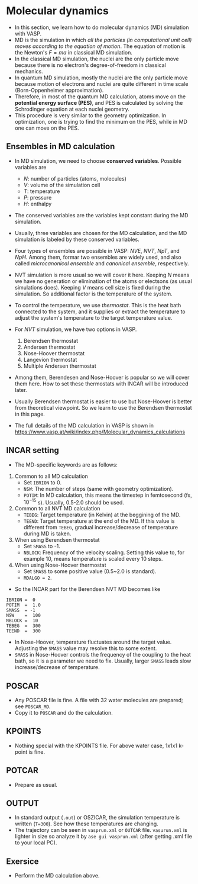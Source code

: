 # Molecular dynamics
* In this section, we learn how to do molecular dynamics (MD) simulation with VASP.
* MD is the simulation in which *all the particles (in computational unit cell) moves according to the equation of motion*. The equation of motion is the Newton's $F = ma$ in classical MD simulation.
* In the classical MD simulation, the nuclei are the only particle move because there is no electron's degree-of-freedom in classical mechanics.
* In quantum MD simulation, mostly the nuclei are the only particle move because motion of electrons and nuclei are quite different in time scale (Born-Oppenheimer approximation).
* Therefore, in most of the quantum MD calculation, atoms move on the **potential energy surface (PES)**, and PES is calculated by solving the Schrodinger equation at each nuclei geometry.
* This procedure is very similar to the geometry optimization. In optimization, one is trying to find the minimum on the PES, while in MD one can move on the PES.

## Ensembles in MD calculation
* In MD simulation, we need to choose **conserved variables**. Possible variables are

    * $N$: number of particles (atoms, molecules)
    * $V$: volume of the simulation cell
    * $T$: temperature
    * $P$: pressure
    * $H$: enthalpy

* The conserved variables are the variables kept constant during the MD simulation.
* Usually, three variables are chosen for the MD calculation, and the MD simulation is labeled by these conserved variables.
* Four types of ensembles are possible in VASP: *NVE*, *NVT*, *NpT*, and *NpH*. Among them, formar two ensembles are widely used, and also called *microcanonical ensemble* and *canonical ensemble*, respectively.
* NVT simulation is more usual so we will cover it here. Keeping $N$ means we have no generation or elimination of the atoms or electsons (as usual simulations does). Keeping $V$ means cell size is fixed during the simulation. So additional factor is the temperature of the system.
* To control the temperature, we use *thermostat*. This is the heat bath connected to the system, and it supplies or extract the temperature to adjust the system's temperature to the target temperature value.
* For $NVT$ simulation, we have two options in VASP.
    1. Berendsen thermostat
    2. Andersen thermostat
    3. Nose-Hoover thermostat
    4. Langevion thermostat
    5. Multiple Andersen thermostat
* Among them, Berendesen and Nose-Hoover is popular so we will cover them here. How to set these thermostats with INCAR will be introduced later.
* Usually Berendsen thermostat is easier to use but Nose-Hoover is better from theoretical viewpoint. So we learn to use the Berendsen thermostat in this page.
* The full details of the MD calculation in VASP is shown in https://www.vasp.at/wiki/index.php/Molecular_dynamics_calculations

## INCAR setting
* The MD-specific keywords are as follows:
1. Common to all MD calculation
    + Set `IBRION` to 0.
    + `NSW`: The number of steps (same with geometry optimization).
    + `POTIM`: In MD calculation, this means the timestep in femtosecond (fs, $10^{-15}$ s). Usually, 0.5-2.0 should be used.
2. Common to all NVT MD calculation
    + `TEBEG`: Target temperature (in Kelvin) at the beggining of the MD.
    + `TEEND`: Target temperature at the end of the MD. If this value is different from `TEBEG`, gradual increase/decrease of temperature during MD is taken.
3. When using Berendsen thermostat
    + Set `SMASS` to -1.
    + `NBLOCK`: Frequency of the velocity scaling. Setting this value to, for example 10, means temperature is scaled every 10 steps.
4. When using Nose-Hoover thermostat
    + Set `SMASS` to some positive value (0.5~2.0 is standard).
    + `MDALGO = 2`.

* So the INCAR part for the Berendsen NVT MD becomes like

```
IBRION =  0
POTIM  =  1.0
SMASS  = -1
NSW    =  100
NBLOCK =  10
TEBEG  =  300
TEEND  =  300
```

* In Nose-Hoover, temperature fluctuates around the target value. Adjusting the `SMASS` value may resolve this to some extent.
* `SMASS` in Nose-Hoover controls the frequency of the coupling to the heat bath, so it is a parameter we need to fix. Usually, larger `SMASS` leads slow increase/decrease of temperature.

## POSCAR
* Any POSCAR file is fine. A file with 32 water molecules are prepared; see `POSCAR_MD`.
* Copy it to `POSCAR` and do the calculation.

## KPOINTS
* Nothing special with the KPOINTS file. For above water case, 1x1x1 k-point is fine.

## POTCAR
* Prepare as usual.

## OUTPUT
* In standard output (`.out`) or OSZICAR, the simulation temperature is written (`T=300`). See how these temperatures are changing.
* The trajectory can be seen in `vasprun.xml` or `OUTCAR` file. `vasurun.xml` is lighter in size so analyze it by `ase gui vasprun.xml` (after getting .xml file to your local PC).

## Exersice
* Perform the MD calculation above.
